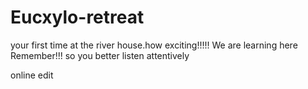 # Eucxylo-retreat
your first time at the river house.how exciting!!!!!
We are learning here Remember!!! so you better listen attentively

online edit
